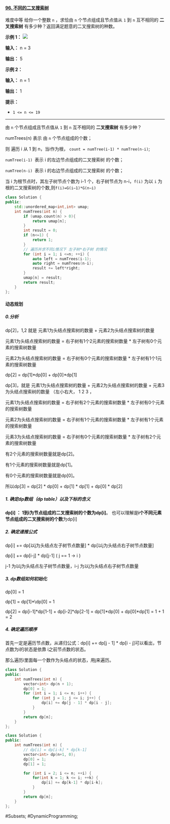 #### [96. 不同的二叉搜索树](https://leetcode.cn/problems/unique-binary-search-trees/)
难度中等
给你一个整数 `n` ，求恰由 `n` 个节点组成且节点值从 `1` 到 `n` 互不相同的 **二叉搜索树** 有多少种？返回满足题意的二叉搜索树的种数。

**示例 1：**
![](https://assets.leetcode.com/uploads/2021/01/18/uniquebstn3.jpg)

**输入：** n = 3

**输出：** 5

**示例 2：**

**输入：** n = 1

**输出：** 1

**提示：**
-   `1 <= n <= 19`
---- ----

由 `n` 个节点组成且节点值从 `1` 到 `n` 互不相同的 **二叉搜索树** 有多少种？

numTrees(n) 表示 由 `n` 个节点组成的个数；

则 遍历 i 从 1 到 n，当i作为根， `count = numTree(i-1) * numTree(n-i)`;

  `numTree(i-1) `表示 i 的左边节点组成的二叉搜索树 的个数；

  `numTree(n-i) `表示 i 的右边节点组成的二叉搜索树 的个数；

当 i 为根节点时，其左子树节点个数为 i-1 个，右子树节点为 n-i，`f(i)` 为以 `i` 为根的二叉搜索树的个数,则`f(i)=G(i−1)*G(n−i)`

```cpp
class Solution {
public:
    std::unordered_map<int,int> umap;
    int numTrees(int n) {
        if (umap.count(n) > 0){
            return umap[n];
        }
        int result = 0;
        if (n<=1) {
            return 1;
        }
        // 遍历并求不同i情况下 左子树*右子树 的情况
        for (int i = 1; i <=n; ++i) {
            auto left = numTrees(i-1);
            auto right = numTrees(n-i);
            result += left*right;
        }
        umap[n] = result;
        return result;
    }
};
```
#### 动态规划
##### 0.分析
dp\[2]，1,2 就是 元素1为头结点搜索树的数量 + 元素2为头结点搜索树的数量

元素1为头结点搜索树的数量 = 右子树有1个2元素的搜索树数量 * 左子树有0个元素的搜索树数量

元素2为头结点搜索树的数量 = 右子树有0个元素的搜索树数量 * 左子树有1个1元素的搜索树数量

dp\[2] = dp\[1]\*dp\[0] + dp\[0]\*dp\[1]

dp\[3]，就是 元素1为头结点搜索树的数量 + 元素2为头结点搜索树的数量 + 元素3为头结点搜索树的数量
（左小右大， 1 2 3 ，

元素1为头结点搜索树的数量 = 右子树有2个元素的搜索树数量 * 左子树有0个元素的搜索树数量

元素2为头结点搜索树的数量 = 右子树有1个元素的搜索树数量 * 左子树有1个元素的搜索树数量

元素3为头结点搜索树的数量 = 右子树有0个元素的搜索树数量 * 左子树有2个元素的搜索树数量


有2个元素的搜索树数量就是dp\[2]。

有1个元素的搜索树数量就是dp\[1]。

有0个元素的搜索树数量就是dp\[0]。

所以dp\[3] = dp\[2] * dp\[0] + dp\[1] * dp\[1] + dp\[0] * dp\[2]

##### 1. 确定dp数组（dp table）以及下标的含义
**dp\[i] ： 1到i为节点组成的二叉搜索树的个数为dp\[i]**。
也可以理解是**i个不同元素节点组成的二叉搜索树的个数**为dp\[i]

##### 2.  确定递推公式
dp\[i] += dp\[以j为头结点左子树节点数量] * dp\[以j为头结点右子树节点数量]

dp\[i] += dp\[i-j] * dp\[j-1]  ( j == 1 -> i )

j-1 为以j为头结点左子树节点数量，i-j 为以j为头结点右子树节点数量

##### 3. dp数组如何初始化
dp\[0] = 1

dp\[1] = dp\[1]\*\dp\[0] = 1

dp\[2] = dp\[i-1]\*dp\[1-1] + dp\[i-2]\*dp\[2-1]
      = dp\[1]\*dp\[0] + dp\[0]\*dp\[1]
      = 1 + 1
      = 2

##### 4.  确定遍历顺序
首先一定是遍历节点数，从递归公式：dp\[i] += dp\[j - 1] * dp\[i - j]可以看出，节点数为i的状态是依靠 i之前节点数的状态。

那么遍历i里面每一个数作为头结点的状态，用j来遍历。

```cpp
class Solution {
public:
    int numTrees(int n) {
        vector<int> dp(n + 1);
        dp[0] = 1;
        for (int i = 1; i <= n; i++) {
            for (int j = 1; j <= i; j++) {
                dp[i] += dp[j - 1] * dp[i - j];
            }
        }
        return dp[n];
    }
};
```

```cpp
class Solution {
public:
    int numTrees(int n) {
        // dp[i] = dp[i-k] * dp[k-1]
        vector<int> dp(n+1, 0);
        dp[0] = 1;
        dp[1] = 1;

        for (int i = 2; i <= n; ++i) {
            for(int k = 1; k <= i; ++k) {
                dp[i] += dp[k-1] * dp[i-k];
            }
        }
        return dp[n];
    }
};
```
#Subsets; #DynamicProgramming;

